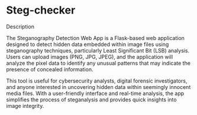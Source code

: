 # Steg-checker
Description

The Steganography Detection Web App is a Flask-based web application designed to detect hidden data embedded within image files using steganography techniques, particularly Least Significant Bit (LSB) analysis. Users can upload images (PNG, JPG, JPEG), and the application will analyze the pixel data to identify any unusual patterns that may indicate the presence of concealed information.

This tool is useful for cybersecurity analysts, digital forensic investigators, and anyone interested in uncovering hidden data within seemingly innocent media files. With a user-friendly interface and real-time analysis, the app simplifies the process of steganalysis and provides quick insights into image integrity.

